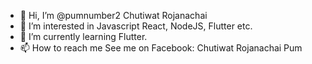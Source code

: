 - 👋 Hi, I’m @pumnumber2 Chutiwat Rojanachai
- 👀 I’m interested in Javascript React, NodeJS, Flutter etc.
- 🌱 I’m currently learning Flutter.
- 📫 How to reach me See me on Facebook: Chutiwat Rojanachai Pum

<!---
pumnumber2/pumnumber2 is a ✨ special ✨ repository because its `README.md` (this file) appears on your GitHub profile.
You can click the Preview link to take a look at your changes.
--->
